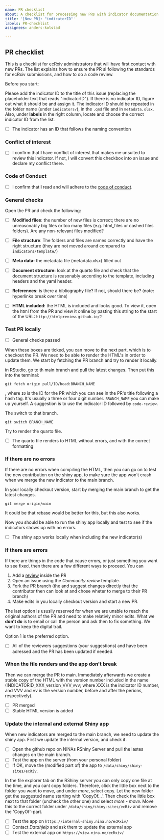 ```yaml
---
name: PR checklist
about: A checklist for processing new PRs with indicator documentation
title: '[New PR]: "indicatorID"'
labels: PR-checklist
assignees: anders-kolstad

---
```


## PR checklist

This is a checklist for ecRxiv administrators that will have first contact with new PRs.
The list explains how to ensure the PR si following the standards for ecRxiv submissions,
and how to do a code review.

Before you start:

Please add the indicator ID to the title of this issue (replacing the placeholder text that reads "indicatorID").
If there is no indicator ID, figure out what it should be and assign it. The indicator ID should be repeated in the folder name (under `indicators/`), in the `.qmd` file and in `metadata.xlsx`.
Also, under **labels** in the right column, locate and choose the correct indicator ID from the list.  

- [ ] The indicator has an ID that follows the naming convention

### Conflict of interest

- [ ] I confirm that I have conflict of interest that makes me unsuited to review this indicator. If not, I will convert this checkbox into an issue and declare my conflict there.

### Code of Conduct

- [ ] I confirm that I read and will adhere to the [code of conduct](https://github.com/NINAnor/ecRxiv/blob/main/docs/code_of_conduct.md).

### General checks
Open the PR and check the following: 

- [ ] **Modified files:** the number of new files is correct; there are no unreasonably big files or too many files (e.g. html_files or cashed files folders). Are any non-relevant files modified?
- [ ] **File structure**: The folders and files are names correctly and have the right structure (they are not moved around compared to `indicators/template/`)
- [ ] **Meta data:** the metadata file (metadata.xlsx) filled out
- [ ] **Document structure:** look at the quarto file and check that the document structure is reasonably according to the template, including headers and the yaml header.
- [ ] **References:** is there a bibliography file? If not, should there be? (note: hyperlinks break over time)
- [ ] **HTML included:** the HTML is included and looks good. To view it, 
open the html from the PR and view it online by pasting this string to the start of the URL: `http://htmlpreview.github.io/?`


### Test PR locally

- [ ] General checks passed

When these boxes are ticked, you can move to the next part, which is to checkout the PR.
We need to be able to render the HTML's in order to update them. We start by fetching the PR branch and try to render it locally. 

in RStudio, go to th main branch and pull the latest changes. 
Then put this into the terminal:

`git fetch origin pull/ID/head:BRANCH_NAME` 

, where `ID` is the ID for the PR which you can see in the PR's title following a hash tag. It's usually a three or four  digit number.
`BRANCH_NAME` you can make up yourself. A suggestion is to use the indicator ID followed by `code-review`.

The switch to that branch. 

`git switch BRANCH_NAME`

Try to render the quarto file. 

- [ ] The quarto file renders to HTML without errors, and with the correct formatting



### If there are no errors 


If there are no errors when compiling the HTML, then you can go on to test the new contribution on the shiny app,
to make sure the app won't crash when we merge the new indicator to the main branch.

In your locally checkout version, start by merging the main branch to get the latest changes. 

`git merge origin/main`

It could be that rebase would be better for this, but this also works.

Now you should be able to run the shiny app locally and test to see if the indicators shows up with no errors.

- [ ] The shiny app works locally when including the new indicator(s)

### If there are errors

If there are things in the code that cause errors, or just something you want to see fixed,
then there are a few different ways to proceed. You can

1. Add a [review](https://docs.github.com/en/pull-requests/collaborating-with-pull-requests/reviewing-changes-in-pull-requests/about-pull-request-reviews) inside the PR
1. Open an issue using the *Community review* template.
1. Fork the PR branch (the and suggest changes directly that the contributor then can look at and chose wheter to merge to their PR branch)
1. Make edits in you locally checkout version and start a new PR. 

The last option is ususlly reserved for when we are unable to reach the original authors of the PR and need to make relativly minor edits.
What we **don't do** is to email or call the person and ask then to fix something. We want to keep the digital trail.

Option 1 is the preferred option. 

- [ ] All of the reviewers suggestions (your suggestions) and have been adressed and the PR has been updated if needed.

### When the file renders and the app don't break

Then we can merge the PR to main. 
Immediately afterwards we create a stable copy of the HTML with the version number 
included in the name (INDICATORID_XXX_version_VVV_vvv; where XXX is the indicator ID number, and VVV and vv is the version number, before and after the perions, respectively).

- [ ] PR merged
- [ ] Stable HTML version is added

### Update the internal and external Shiny app

When new indicators are merged to the main branch,
we need to update the shiny app. First we update the internal version, and check it.

- [ ] Open the github repo on NINAs RShiny Server and pull the lastes changes on the main branch.
- [ ] Test the app on the server (from your personal folder)
- [ ] If OK, move the (modified part of) the app to `/data/shiny/shiny-sites/ecRiv`. 

In the file explorer tab on the RShiny server you can only copy one file at the time, and you cant copy folders. Therefore, click the little box
next to the folder you want to move, and under *more*, select copy. Let the new folder get the suggested name starting with 'CopyOf...'.
Then check the little box next to that folder (uncheck the other one) and select *more - move*. Move this to the correct folder 
under `/data/shiny/shiny-sites/ecRiv` and remove the 'CopyOf'-part.

- [ ] Test the app on `https://internal-shiny.nina.no/ecRxiv/`
- [ ] Contact *Datahjelp* and ask them to update the external app
- [ ] Test the external app on `https://view.nina.no/ecRxiv/`
